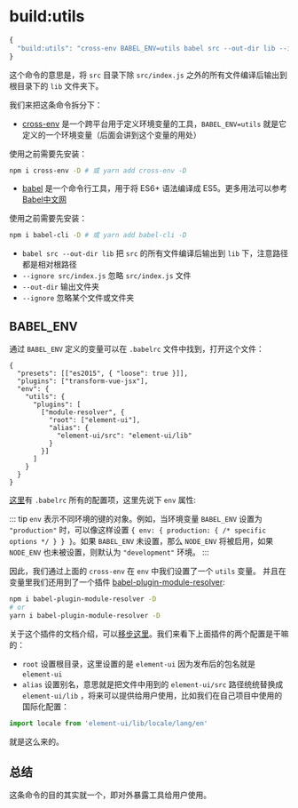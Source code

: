 # build:utils

```js
{
  "build:utils": "cross-env BABEL_ENV=utils babel src --out-dir lib --ignore src/index.js"
}
```
这个命令的意思是，将 `src` 目录下除 `src/index.js` 之外的所有文件编译后输出到根目录下的 `lib` 文件夹下。

我们来把这条命令拆分下：

- [cross-env](https://www.npmjs.com/package/cross-env) 是一个跨平台用于定义环境变量的工具，`BABEL_ENV=utils` 就是它定义的一个环境变量（后面会讲到这个变量的用处）

使用之前需要先安装：

```bash
npm i cross-env -D # 或 yarn add cross-env -D
```

- [babel](https://www.npmjs.com/package/babel-cli) 是一个命令行工具，用于将 ES6+ 语法编译成 ES5。更多用法可以参考[Babel中文网](https://www.babeljs.cn/docs/usage/cli/)

使用之前需要先安装：

```bash
npm i babel-cli -D # 或 yarn add babel-cli -D
```

- `babel src --out-dir lib` 把 `src` 的所有文件编译后输出到 `lib` 下，注意路径都是相对根路径
- `--ignore src/index.js` 忽略 `src/index.js` 文件
- `--out-dir` 输出文件夹
- `--ignore` 忽略某个文件或文件夹

## BABEL_ENV

通过 `BABEL_ENV` 定义的变量可以在 `.babelrc` 文件中找到，打开这个文件：

```js{5}
{
  "presets": [["es2015", { "loose": true }]],
  "plugins": ["transform-vue-jsx"],
  "env": {
    "utils": {
      "plugins": [
        ["module-resolver", {
          "root": ["element-ui"],
          "alias": {
            "element-ui/src": "element-ui/lib"
          }
        }]
      ]
    }
  }
}
```

[这里](https://www.babeljs.cn/docs/usage/api/#options)有 `.babelrc` 所有的配置项，这里先说下 `env` 属性:

::: tip
`env` 表示不同环境的键的对象。例如，当环境变量 `BABEL_ENV` 设置为 `"production"` 时，可以像这样设置 `{ env: { production: { /* specific options */ } } }`。如果 `BABEL_ENV` 未设置，那么 `NODE_ENV` 将被启用，如果 `NODE_ENV` 也未被设置，则默认为 `"development"` 环境。
:::

因此，我们通过上面的 `cross-env` 在 `env` 中我们设置了一个 `utils` 变量。 并且在变量里我们还用到了一个插件 [babel-plugin-module-resolver](https://www.npmjs.com/package/babel-plugin-module-resolver):

```bash
npm i babel-plugin-module-resolver -D
# or
yarn i babel-plugin-module-resolver -D
```
关于这个插件的文档介绍，可以[移步这里](https://github.com/tleunen/babel-plugin-module-resolver/blob/HEAD/DOCS.md#root)。我们来看下上面插件的两个配置是干嘛的：

- `root` 设置根目录，这里设置的是 `element-ui` 因为发布后的包名就是 `element-ui`
- `alias` 设置别名，意思就是把文件中用到的 `element-ui/src` 路径统统替换成 `element-ui/lib` ，将来可以提供给用户使用，比如我们在自己项目中使用的国际化配置：

```js
import locale from 'element-ui/lib/locale/lang/en'
```
就是这么来的。

## 总结

这条命令的目的其实就一个，即对外暴露工具给用户使用。